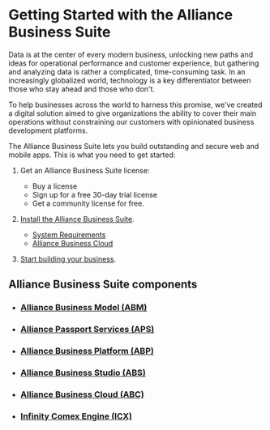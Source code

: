 # Getting Started with the Alliance Business Suite

Data is at the center of every modern business, unlocking new paths and ideas for operational performance and customer experience, but gathering and analyzing data is rather a complicated, time-consuming task. In an increasingly globalized world, technology is a key differentiator between those who stay ahead and those who don't. 

To help businesses across the world to harness this promise, we've created a digital solution aimed to give organizations the ability to cover their main operations without constraining our customers with opinionated business development platforms.

The Alliance Business Suite lets you build outstanding and secure web and mobile apps. This is what you need to get started:

1. Get an Alliance Business Suite license:

   -  Buy a license
   -  Sign up for a free 30-day trial license
   -  Get a community license for free. 

1. [Install the Alliance Business Suite](/Fundamentals/Installation.md).
   -  [System Requirements](/Requirements.md)
   -  [Alliance Business Cloud](https://fenix-alliance.com/cloud)

1. [Start building your business](/Fundamentals.md).

## Alliance Business Suite components

- ### [Alliance Business Model (ABM)](/Products/Alliance-Business-Model.html)
- ### [Alliance Passport Services (APS)](/Products/Alliance-Passport-Services.html)
- ### [Alliance Business Platform (ABP)](/Products/Alliance-Business-Platform.html)
- ### [Alliance Business Studio (ABS)](/Products/Alliance-Business-Studio.html)
- ### [Alliance Business Cloud (ABC)](/Products/Alliance-Business-Cloud.html)
- ### [Infinity Comex Engine (ICX)](/Products/Infinity-Comex-Engine.html)

